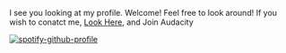 I see you looking at my profile. Welcome!
Feel free to look around!
If you wish to conatct me, [Look Here](https://coding-minecraft.github.io), and Join Audacity


[![spotify-github-profile](https://spotify-github-profile.vercel.app/api/view?uid=31nwcjeblh7cuqmez7djjaowccyy&cover_image=true&theme=natemoo-re&show_offline=true&background_color=ff0000&bar_color=ff0000&bar_color_cover=false)](https://spotify-github-profile.vercel.app/api/view?uid=31nwcjeblh7cuqmez7djjaowccyy&redirect=true)
